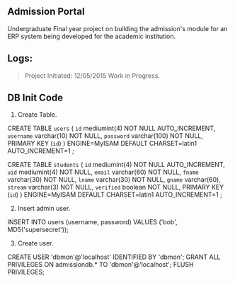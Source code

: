 Admission Portal
------------------

Undergraduate Final year project on building the admission's module for an ERP system being developed for the academic institution.

Logs:
-----
> Project Initiated: 12/05/2015
> Work in Progress.

DB Init Code
------------
1. Create Table.

CREATE TABLE `users` (
 `id` mediumint(4) NOT NULL AUTO_INCREMENT,
 `username` varchar(10) NOT NULL,
 `password` varchar(100) NOT NULL,
 PRIMARY KEY (`id`)
) ENGINE=MyISAM DEFAULT CHARSET=latin1 AUTO_INCREMENT=1 ;

CREATE TABLE `students` (
 `id` mediumint(4) NOT NULL AUTO_INCREMENT,
 `uid` mediumint(4) NOT NULL,
 `email` varchar(60) NOT NULL,
 `fname` varchar(30) NOT NULL,
 `lname` varchar(30) NOT NULL,
 `gname` varchar(60),
 `stream` varchar(3) NOT NULL,
 `verified` boolean NOT NULL,
 PRIMARY KEY (`id`)
) ENGINE=MyISAM DEFAULT CHARSET=latin1 AUTO_INCREMENT=1 ;

2. Insert admin user.

INSERT INTO users (username, password) VALUES ('bob', MD5('supersecret'));

3. Create user.

CREATE USER 'dbmon'@'localhost' IDENTIFIED BY 'dbmon';
GRANT ALL PRIVILEGES ON admissiondb.* TO 'dbmon'@'localhost';
FLUSH PRIVILEGES;
